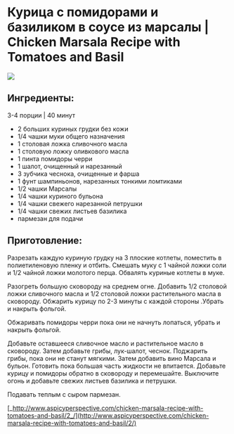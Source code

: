 # Курица с помидорами и базиликом в соусе из марсалы \| Chicken Marsala Recipe with Tomatoes and Basil

![](https://s-media-cache-ak0.pinimg.com/564x/66/f1/54/66f154c53e53dcedc70935837fd170ea.jpg)

## Ингредиенты:

3-4 порции \| 40 минут

* 2 больших куриных грудки без кожи
* 1/4 чашки муки общего назначения
* 1 столовая ложка сливочного масла
* 1 столовую ложку оливкового масла
* 1 пинта помидоры черри
* 1 шалот, очищенный и нарезанный
* 3 зубчика чеснока, очищенные и фарша
* 1 фунт шампиньонов, нарезанных тонкими ломтиками
* 1/2 чашки Марсалы
* 1/4 чашки куриного бульона
* 1/4 чашки свежего нарезанной петрушки
* 1/4 чашки свежих листьев базилика
* пармезан для подачи

## Приготовление:

Разрезать каждую куриную грудку на 3 плоские котлеты, поместить в полиетиленовую пленку и отбить. Смешать муку с 1 чайной ложки соли и 1/2 чайной ложки молотого перца. Обвалять куриные котлеты в муке.

Разогреть большую сковороду на среднем огне. Добавить 1/2 столовой ложки сливочного масла и 1/2 столовой ложки растительного масла в сковороду. Обжарить курицу по 2-3 минуты с каждой стороны .Убрать и накрыть фольгой.

Обжаривать помидоры черри пока они не начнуть лопаться, убрать и накрыть фольгой.

Добавьте оставшееся сливочное масло и растительное масло в сковороду. Затем добавьте грибы, лук-шалот, чеснок. Поджарить грибы, пока они не станут мягкими. Затем добавить вино Марсала и бульон. Готовить пока большая часть жидкости не впитается. Добавьте курицу и помидоры обратно в сковороду и перемешайте. Выключите огонь и добавьте свежих листьев базилика и петрушки.

Подавать теплым с сыром пармезан.

[_http://www.aspicyperspective.com/chicken-marsala-recipe-with-tomatoes-and-basil/2_/](http://www.aspicyperspective.com/chicken-marsala-recipe-with-tomatoes-and-basil/2/)

